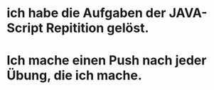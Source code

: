 # ich habe die Aufgaben der JAVA-Script Repitition gelöst.

# Ich mache einen Push nach jeder Übung, die ich mache.
